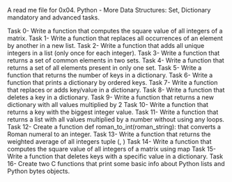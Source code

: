 A read me file for 0x04. Python - More Data Structures: Set, Dictionary mandatory and advanced tasks.

Task 0- Write a function that computes the square value of all integers of a matrix.
Task 1- Write a function that replaces all occurrences of an element by another in a new list.
Task 2- Write a function that adds all unique integers in a list (only once for each integer).
Task 3- Write a function that returns a set of common elements in two sets.
Task 4- Write a function that returns a set of all elements present in only one set.
Task 5- Write a function that returns the number of keys in a dictionary.
Task 6- Write a function that prints a dictionary by ordered keys.
Task 7- Write a function that replaces or adds key/value in a dictionary.
Task 8- Write a function that deletes a key in a dictionary.
Task 9- Write a function that returns a new dictionary with all values multiplied by 2
Task 10- Write a function that returns a key with the biggest integer value.
Task 11- Write a function that returns a list with all values multiplied by a number without using any loops.
Task 12- Create a function def roman_to_int(roman_string): that converts a Roman numeral to an integer.
Task 13- Write a function that returns the weighted average of all integers tuple (<score>, <weight>)
Task 14- Write a function that computes the square value of all integers of a matrix using map
Task 15- Write a function that deletes keys with a specific value in a dictionary.
Task 16- Create two C functions that print some basic info about Python lists and Python bytes objects.

